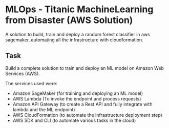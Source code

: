# MLOps - Titanic MachineLearning from Disaster (AWS Solution)

 A solution to build, train and deploy a random forest classifier in aws sagemaker, automating all the infrastructure with cloudformation.

## Task

 Build a complete solution to train and deploy an ML model on Amazon Web Services (AWS).

The services used were:

- Amazon SageMaker (for training and deploying an ML model)
- AWS Lambda (To invoke the endpoint and process requests)
- Amazon API Gateway (to create a Rest API and fully integrate with lambda and the ML endpoint)
- AWS CloudFormation (to automate the infrastructure deployment step)
- AWS SDK and CLI (to automate various tasks in the cloud)

